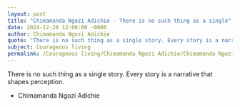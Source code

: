 ```yaml
---
layout: post
title: "Chimamanda Ngozi Adichie - There is no such thing as a single"
date: 2024-12-28 12:00:00 -0000
author: Chimamanda Ngozi Adichie
quote: "There is no such thing as a single story. Every story is a narrative that shapes perception."
subject: Courageous living
permalink: /Courageous living/Chimamanda Ngozi Adichie/Chimamanda Ngozi Adichie - There is no such thing as a single
---
```


There is no such thing as a single story. Every story is a narrative that shapes perception.

- Chimamanda Ngozi Adichie
